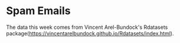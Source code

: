 # Spam Emails

The data this week comes from Vincent Arel-Bundock's Rdatasets package(https://vincentarelbundock.github.io/Rdatasets/index.html).


